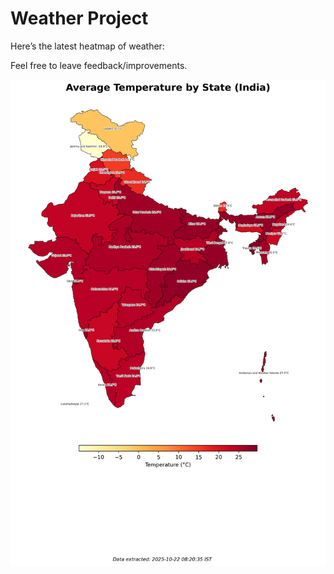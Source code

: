 # Weather Project

Here’s the latest heatmap of weather:

Feel free to leave feedback/improvements.

![India Heatmap](docs/assets/india_heatmap.png?v=F8467D)

